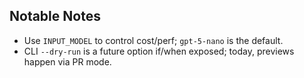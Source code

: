 ## Notable Notes
- Use `INPUT_MODEL` to control cost/perf; `gpt-5-nano` is the default.
- CLI `--dry-run` is a future option if/when exposed; today, previews happen via PR mode.
